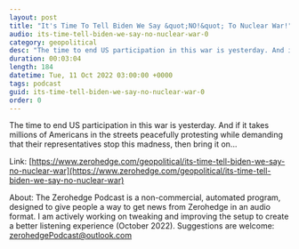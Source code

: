 ```yaml
---
layout: post
title: "It's Time To Tell Biden We Say &quot;NO!&quot; To Nuclear War!"
audio: its-time-tell-biden-we-say-no-nuclear-war-0
category: geopolitical
desc: "The time to end US participation in this war is yesterday. And if it takes millions of Americans in the streets peacefully protesting while demanding that their representatives stop this madness, then bring it on..."
duration: 00:03:04
length: 184
datetime: Tue, 11 Oct 2022 03:00:00 +0000
tags: podcast
guid: its-time-tell-biden-we-say-no-nuclear-war-0
order: 0
---
```

The time to end US participation in this war is yesterday. And if it takes millions of Americans in the streets peacefully protesting while demanding that their representatives stop this madness, then bring it on...

Link: [https://www.zerohedge.com/geopolitical/its-time-tell-biden-we-say-no-nuclear-war](https://www.zerohedge.com/geopolitical/its-time-tell-biden-we-say-no-nuclear-war)

About: The Zerohedge Podcast is a non-commercial, automated program, designed to give people a way to get news from Zerohedge in an audio format.  I am actively working on tweaking and improving the setup to create a better listening experience (October 2022).  Suggestions are welcome: [zerohedgePodcast@outlook.com](mailto:zerohedgePodcast@outlook.com)